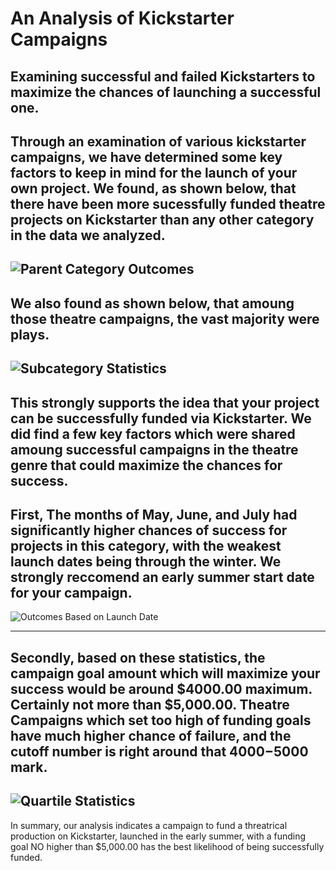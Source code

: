 # An Analysis of Kickstarter Campaigns
Examining successful and failed Kickstarters to maximize the chances of launching a successful one.
---
Through an examination of various kickstarter campaigns, we have determined some key factors to keep in mind for the launch of your own project.
We found, as shown below, that there have been more sucessfully funded theatre projects on Kickstarter than any other category in the data we analyzed. 
---  
![Parent Category Outcomes](https://user-images.githubusercontent.com/65263502/121791722-ecac4300-cbba-11eb-98f9-f6fbb9edab55.png)
---
We also found as shown below, that amoung those theatre campaigns, the vast majority were plays.
---
![Subcategory Statistics](https://user-images.githubusercontent.com/65263502/121791727-fa61c880-cbba-11eb-9ea7-21c9ee85e73a.png)
---
This strongly supports the idea that your project can be successfully funded via Kickstarter. We did find a few key factors which were shared amoung successful campaigns in the theatre genre that could maximize the chances for success.
---
First, The months of May, June, and July had significantly higher chances of success for projects in this category, with the weakest launch dates being through the winter. We strongly reccomend an early summer start date for your campaign.
---
![Outcomes Based on Launch Date](https://user-images.githubusercontent.com/65263502/121791731-0b123e80-cbbb-11eb-9544-400b28edd246.png)

---
Secondly, based on these statistics, the campaign goal amount which will maximize your success would be around $4000.00 maximum. Certainly not more than $5,000.00. Theatre Campaigns which set too high of funding goals have much higher chance of failure, and the cutoff number is right around that $4000-$5000 mark.
---
![Quartile Statistics](https://user-images.githubusercontent.com/65263502/121791734-15ccd380-cbbb-11eb-97a4-42b13833db4a.png)
---
In summary, our analysis indicates a campaign to fund a threatrical production on Kickstarter, launched in the early summer, with a funding goal NO higher than $5,000.00 has the best likelihood of being successfully funded. 
